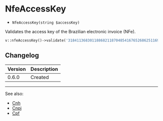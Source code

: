 # NfeAccessKey

- `NfeAccessKey(string $accessKey)`

Validates the access key of the Brazilian electronic invoice (NFe).

```php
v::nfeAccessKey()->validate('31841136830118868211870485416765268625116906'); // true
```

## Changelog

Version | Description
--------|-------------
  0.6.0 | Created

***
See also:

  * [Cnh](Cnh.md)
  * [Cnpj](Cnpj.md)
  * [Cpf](Cpf.md)
